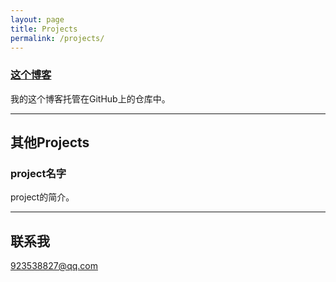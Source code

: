```yaml
---
layout: page
title: Projects
permalink: /projects/
---
```


### [这个博客](https://github.com/zc58778560/zc58778560.github.io) 
我的这个博客托管在GitHub上的仓库中。

---

## 其他Projects

### project名字
project的简介。

---

## 联系我

[923538827@qq.com](mailto:923538827@qq.com)
